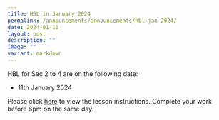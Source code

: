 ```yaml
---
title: HBL in January 2024
permalink: /announcements/announcements/hbl-jan-2024/
date: 2024-01-10
layout: post
description: ""
image: ""
variant: markdown
---
```

HBL for Sec 2 to 4 are on the following date:<br>

- 11th January 2024

Please click [here](https://sites.google.com/crestsec.edu.sg/pdlpmicrosite/hbl/hbl-instructions) to view the lesson instructions. Complete your work before 6pm on the same day.